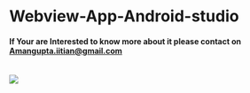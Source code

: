 # Webview-App-Android-studio
<h4>If Your are Interested to know more about it please contact on <a href="mailto:amangupta.iitian@gmail.com">Amangupta.iitian@gmail.com</a></h4><br>
<img src="https://github.com/amangupta1510/Webview-App-Android-studio/blob/main/webapp.jpg">
